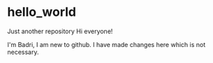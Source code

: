 # hello_world
Just another repository
Hi everyone!

I'm Badri, I am new to github. I have made changes here which is not necessary.

